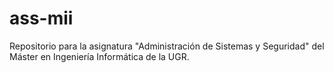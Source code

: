 # ass-mii
Repositorio para la asignatura "Administración de Sistemas y Seguridad" del Máster en Ingeniería Informática de la UGR.
